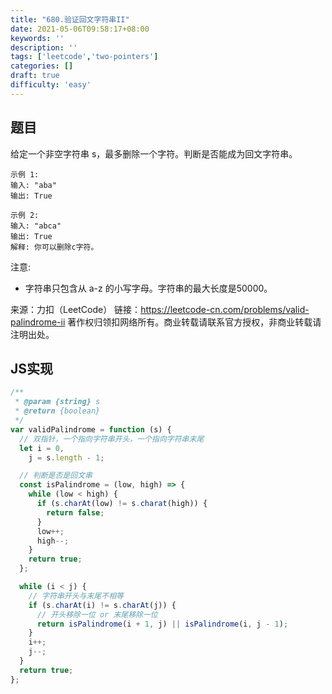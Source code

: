 ```yaml
---
title: "680.验证回文字符串II"
date: 2021-05-06T09:58:17+08:00
keywords: ''
description: ''
tags: ['leetcode','two-pointers']
categories: []
draft: true
difficulty: 'easy'
---
```


## 题目

给定一个非空字符串 s，最多删除一个字符。判断是否能成为回文字符串。

```
示例 1:
输入: "aba"
输出: True

示例 2:
输入: "abca"
输出: True
解释: 你可以删除c字符。
```

注意:

- 字符串只包含从 a-z 的小写字母。字符串的最大长度是50000。

来源：力扣（LeetCode）
链接：https://leetcode-cn.com/problems/valid-palindrome-ii
著作权归领扣网络所有。商业转载请联系官方授权，非商业转载请注明出处。


## JS实现

```javascript
/**
 * @param {string} s
 * @return {boolean}
 */
var validPalindrome = function (s) {
  // 双指针，一个指向字符串开头，一个指向字符串末尾
  let i = 0,
    j = s.length - 1;

  // 判断是否是回文串
  const isPalindrome = (low, high) => {
    while (low < high) {
      if (s.charAt(low) != s.charat(high)) {
        return false;
      }
      low++;
      high--;
    }
    return true;
  };

  while (i < j) {
    // 字符串开头与末尾不相等
    if (s.charAt(i) != s.charAt(j)) {
      // 开头移除一位 or 末尾移除一位
      return isPalindrome(i + 1, j) || isPalindrome(i, j - 1);
    }
    i++;
    j--;
  }
  return true;
};
```
